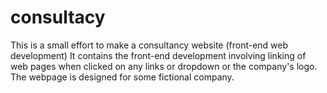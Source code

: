# consultacy
This is a small effort to make a consultancy website (front-end web development)
It contains the front-end development involving linking of web pages when clicked on any links or dropdown or the company's logo.
The webpage is designed for some fictional company.
